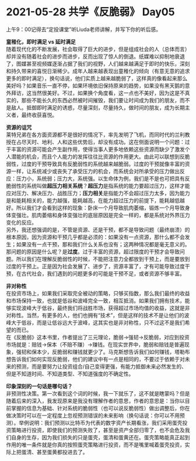 # 2021-05-28 共学《反脆弱》 Day05
上午9：00记得去“定投课堂”听Liuda老师讲解，并写下你的听后感。

**童稚化，即时满足 vs 延时满足**  
随着现代化的不断发展，社会取得了巨大的进步，但是组成社会的人（总体而言）却并没有随着社会的进步而进步，反而出现了惊人的倒退。纸媒难以抑制地衰退了，图媒甚至视频媒逐渐占据了我们的视野，人们越来越满足于即时的快乐，深刻和持久带来的喜悦日渐稀少。成年人越来越表现出童稚化的倾向（有意无意的追求更多的即时满足），换句话说，他们实质上越来越脆弱了，这样真的像看起来那么美好吗？如果音乐一直不停，如果环境依旧保持原来的趋势，如果没有黑天鹅的意外拜访，这当然很美好。不过，如果换个角度看，这一点也不美好，因为这是不真实的，那些不能长久的东西必然被时间摧毁，我们要让时间成为我们的朋友，而不是敌人。抵御即时满足的诱惑，尽量深刻，尽量持久，做时间的朋友，成为长期主义者，最终收获喜悦。

**资源的诅咒**  
莱特兄弟在各方面资源都不是很好的情况下，率先发明了飞机，而同时代的兰利教授在占尽天时、地利、人和这些优势后，却没有成功。这在侧面说明一个问题：过于丰富的资源可能会产生副作用，使得当事人更多地依赖这些资源而缺少了激发个人潜能的机会，而且个人能力的发挥往往比资源的作用更大。由此可以联想到反脆弱性，过度的干预导致具有反脆弱性的系统越来越脆弱。过度的干预就像丰富的资源一样，让系统减少或丧失了承受压力的机会，而系统会对所承受的压力做出反应：压力小，系统弱；压力大，系统强。以生命体为例，我们是不是也可把具有反脆弱性的系统叫做**超压力相关系统**？**超压力**是指系统的能力要超过压力，这样才能应对压力、解决压力、战胜压力；**压力相关**是指能力不会超过压力太多，因为能力是和能耗相关的，能力越强，能耗越高，在能力超过压力的前提下，能耗越低越好。所以我们才会看到这样的现象：卧床一个月导致肌肉萎缩，锻炼一个月导致身体变强壮。肌肉萎缩和身体变强壮的底层原因是完全一样的，都是系统对外界压力变化的反应。  
另外，我还想强调的是，不管是资源、还是干预，都不是导致问题（最终崩溃）的根本原因，因为资源和干预几乎都是必须的：如果没有一点资源，那什么都不会发生；如果没有一点干预，那和我们什么关系也没有；这两种情况都是毫无意义的。那问题的原因是什么呢？是**过度**。过于丰富的资源，超过限度的干预才会导致问题。所以我们在理解反脆弱性的时候，不能把注意力全都放到干预上，而是要放到过度的干预上。正是因为社会发展了、进步了，资源丰富了，才有可能导致过度干预，在古代社会，我们遇到的问题更多的可能是干预不足，或者资源不够丰富。

**非对称性**  
在投资市场上，如果我们采取完全被动的策略，只够买指数，那么我们最终的收益和市场保持一致，也就是低谷和波峰完全一致，相互抵消。如果我们拥有技术，能够实现波峰大于低谷，最终我们将战胜市场，获得超过市场均值的收益，这就是非对称性。当然，有更多的人，他们也拥有“技术”，但是这样的技术不是让他们的波峰大于低谷，而是让低谷远大于波峰，这其实也是非对称性，只不过这不是我们希望的而已。  
在《反脆弱》这本书里，作者提出了三元理论，脆弱->强韧->反脆弱，对应到投资市场就是：赔钱->保本（不赔不赚）->赚钱。在现实世界中，脆弱和赔钱是普遍现象，强韧和保本少，反脆弱和赚钱就更少了。马克斯想告诉我们如何赚钱，塔勒布想告诉我们如何实现反脆弱，他们的建议中有一点是相同的，不要过于依赖于对未来的预测，而是要努力让投资组合/自己变得更强，有能力抵御未来必然发生的、但是不知道时间、不知道类型、不知道强度的不确定性。

**印象深刻的⼀句话是哪句话？**  
非预测性决策。第一次看到这个词的时候，我一下就乐了，这不就是瞎蒙吗？但是随着后来的深入，我发现原来是我没有理解作者的意思，作者的意思是：当你以目前掌握的信息为基础、针对系统的脆弱性（也可以说反脆弱性）做出调整后，你在做决策时可以在一定程度上忽视预测错误的未来影响（换句话说：你可以不用预测）。举例说明：我们预测以比特币为代表的数字资产长期看涨，我们采用蛋壳投资策略进行投资，即使我们的预测失败了，甚至是资产全部归零了，也不会危及我们自身的生存，因为我们损失的只是蛋壳，蛋清和蛋黄还在。蛋壳策略能真正起到作用的唯一条件就是你真的按照蛋壳策略进行投资，而不是嘴里喊着蛋壳投资，实际上把蛋清、甚至蛋黄都投进去了。

